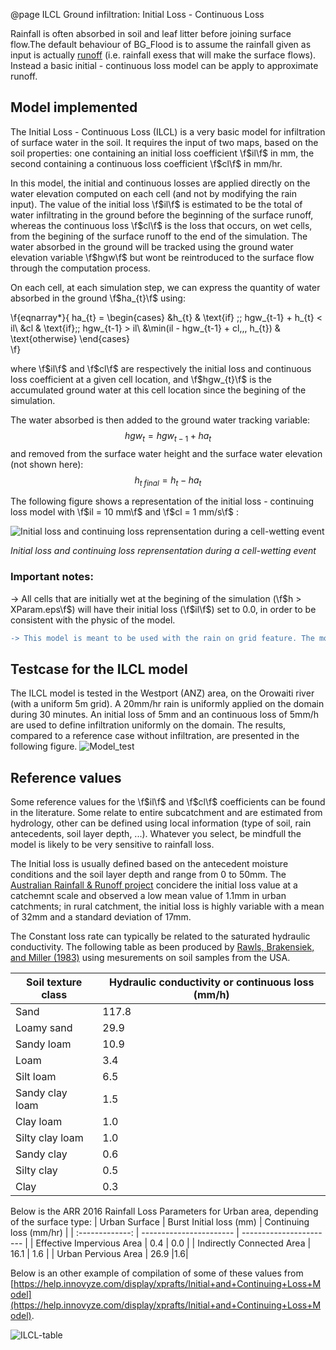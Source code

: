@page ILCL Ground infiltration: Initial Loss - Continuous Loss


Rainfall is often absorbed in soil and leaf litter before joining surface flow.The default behaviour of BG_Flood is to assume the rainfall given as input is actually [runoff](https://en.wikipedia.org/wiki/Surface_runoff) (i.e. rainfall exess that will make the surface flows). Instead a basic initial - continuous loss model can be apply to approximate runoff. 

## Model implemented

The Initial Loss - Continuous Loss (ILCL) is a very basic model for infiltration of surface water in the soil.
It requires the input of two maps, based on the soil properties: one containing an initial loss coefficient \f$il\f$ in mm, the second containing a continuous loss coefficient \f$cl\f$ in mm/hr.

In this model, the initial and continuous losses are applied directly on the water elevation computed on each cell (and not by modifying the rain input).
The value of the initial loss \f$il\f$ is estimated to be the total of water infiltrating in the ground before the beginning of the surface runoff, whereas the continuous loss \f$cl\f$ is the loss that occurs, on wet cells, from the begining of the surface runoff to the end of the simulation.
The water absorbed in the ground will be tracked using the ground water elevation variable \f$hgw\f$ but wont be reintroduced to the surface flow through the computation process.

On each cell, at each simulation step, we can express the quantity of water absorbed in the ground \f$ha_{t}\f$ using:

\f{eqnarray*}{
  ha_{t} =
    \begin{cases}
      &h_{t} & \text{if} \;\; hgw_{t-1} + h_{t} < il\\
      &cl & \text{if}\;\; hgw_{t-1} > il\\
      &\min(il - hgw_{t-1} + cl\,,\, h_{t}) & \text{otherwise}
    \end{cases}       
\f}

where \f$il\f$ and \f$cl\f$ are respectively the initial loss and continuous loss coefficient at a given cell location, and \f$hgw_{t}\f$ is the accumulated ground water at this cell location since the begining of the simulation.

The water absorbed is then added to the ground water tracking variable:
$$hgw_{t}=hgw_{t-1} + ha_{t}$$
 and removed from the surface water height and the surface water elevation (not shown here):
 $$h_{t \;final} = h_{t} - ha_{t}$$

The following figure shows a representation of the initial loss - continuing loss model with \f$il = 10 mm\f$ and \f$cl = 1 mm/s\f$ :

![Initial loss and continuing loss reprensentation during a cell-wetting event](RainLosses.png)

*Initial loss and continuing loss reprensentation during a cell-wetting event*

### __Important notes__:
-> All cells that are initially wet at the begining of the simulation (\f$h > XParam.eps\f$) will have their initial loss (\f$il\f$) set to 0.0, in order to be consistent with the physic of the model.

```diff
-> This model is meant to be used with the rain on grid feature. The model is applied indistinctively to water from any source and can cause unexpected results if misused.
```
## Testcase for the ILCL model
The ILCL model is tested in the Westport (ANZ) area, on the Orowaiti river (with a uniform 5m grid). A 20mm/hr rain is uniformly applied on the domain during 30 minutes. An initial loss of 5mm and an continuous loss of 5mm/h are used to define infiltration uniformly on the domain. The results, compared to a reference case without infiltration, are presented in the following figure.
![Model_test](Ex_Merge.png)

## Reference values
Some reference values for the \f$il\f$ and \f$cl\f$ coefficients can be found in the literature. Some relate to entire subcatchment and are estimated from hydrology, other can be defined using local information (type of soil, rain antecedents, soil layer depth, ...). Whatever you select, be mindfull the model is likely to be very sensitive to rainfall loss.

The Initial loss is usually defined based on the antecedent moisture conditions and the soil layer depth and range from 0 to 50mm.
The [Australian Rainfall & Runoff project](http://book.arr.org.au.s3-website-ap-southeast-2.amazonaws.com/) concidere the initial loss value at a catchemnt scale and observed a low mean value of 1.1mm in urban catchments; in rural catchment, the initial loss is highly variable with a mean of 32mm and a standard deviation of 17mm.

The Constant loss rate can typically be related to the saturated hydraulic conductivity. The following table as been produced by [Rawls, Brakensiek, and Miller (1983)](http://soilphysics.okstate.edu/teaching/soil-6583/references-folder/rawls%20et%20al%201983.pdf) using mesurements on soil samples from the USA.

|Soil texture class|Hydraulic conductivity or continuous loss (mm/h)|
|-------------------|---|
|Sand|117.8|
|Loamy sand|29.9|
|Sandy loam|10.9|
|Loam|3.4|
|Silt loam|6.5|
|Sandy clay loam|1.5|
|Clay loam|1.0|
|Silty clay loam|1.0|
|Sandy clay|0.6|
|Silty clay|0.5|
|Clay|0.3|


Below is the ARR 2016 Rainfall Loss Parameters for Urban area, depending of the surface type:
| Urban Surface | Burst Initial loss (mm) | Continuing loss (mm/hr) |
| :-------------: | ----------------------- | ----------------------- |
| Effective Impervious Area | 0.4 | 0.0 |
| Indirectly Connected Area | 16.1 | 1.6 |
| Urban Pervious Area | 26.9 |1.6|


Below is an other example of compilation of some of these values from [https://help.innovyze.com/display/xprafts/Initial+and+Continuing+Loss+Model](https://help.innovyze.com/display/xprafts/Initial+and+Continuing+Loss+Model).

![ILCL-table](ILCL-values.png)



